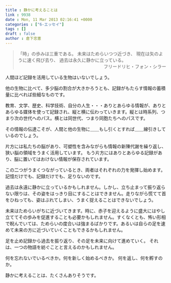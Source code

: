 ```yaml
---
title : 静かに考えることは
link : 9938
date : Mon, 11 Mar 2013 02:16:41 +0000
categories : ["6-エッセイ"]
tags : []
draft : false
author : 倉下忠憲
---
```


<blockquote>
「時」の歩みは三重である。 未来はためらいつつ近づき、 現在は矢のように速く飛び去り、 過去は永久に静かに立っている。
<div style="text-align:right;">フリードリヒ・フォン・シラー<div>
</blockquote>

人間ほど記録を活用している生物はいないでしょう。

他の生物に比べて、多少脳の割合が大きかろうとも、記録がもたらす情報の蓄積量に比べれば些細なものです。

教育、文学、歴史、科学技術、自分の人生・・・ありとあらゆる情報が、ありとあらゆる媒体を使って記録され、縦と横に伝わっていきます。縦とは時系列、つまり次の世代へのパス。横とは同世代、つまり同胞たちへのパスです。

その情報の伝達こそが、人間と他の生物に＿＿もし引くとすれば＿＿線引きしているのでしょう。

片方には私たちの脳があり、可塑性を含みながらも情報の新陳代謝を繰り返し、狭い脳の領域をうまく活用しています。
もう片方にはありとあらゆる記録があり、脳に置いてはおけない情報が保存されています。

この二つがうまくつながっているとき、両者はそれぞれの力を発揮し始めます。記憶だけでも、記録だけでも、足りないのです。

過去は永遠に静かに立っているかもしれません。しかし、立ち止まって振り返らない限りは、その姿をはっきり目にすることはできません。走りながら慌てて首をひねっても、姿はぶれてしまい、うまく捉えることはできないでしょう。

未来はためらいがちに近づいてきます。時に、赤子を迎えるように盛大にはやし立ててその歩みを促進することも必要かもしれません。すくなくとも、怖い形相で睨んでいては、ためらいの度合いは強まるばかりです。あるいは自らの足を速めて未来の方に近づいていくこともできるかもしれません。

足を止め記録から過去を振り返り、その足を未来に向けて進めていく。
それは、一つの物語を紡ぐことと言えるのかもしれません。

何を忘れないでいるべきか。何を新しく始めるべきか。
何を返し、何を孵すのか。

静かに考えることは、たくさんありそうです。